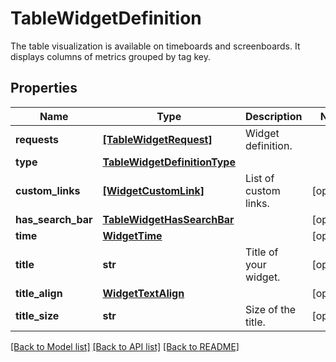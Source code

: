 # TableWidgetDefinition

The table visualization is available on timeboards and screenboards. It displays columns of metrics grouped by tag key.
## Properties
Name | Type | Description | Notes
------------ | ------------- | ------------- | -------------
**requests** | [**[TableWidgetRequest]**](TableWidgetRequest.md) | Widget definition. | 
**type** | [**TableWidgetDefinitionType**](TableWidgetDefinitionType.md) |  | 
**custom_links** | [**[WidgetCustomLink]**](WidgetCustomLink.md) | List of custom links. | [optional] 
**has_search_bar** | [**TableWidgetHasSearchBar**](TableWidgetHasSearchBar.md) |  | [optional] 
**time** | [**WidgetTime**](WidgetTime.md) |  | [optional] 
**title** | **str** | Title of your widget. | [optional] 
**title_align** | [**WidgetTextAlign**](WidgetTextAlign.md) |  | [optional] 
**title_size** | **str** | Size of the title. | [optional] 

[[Back to Model list]](README.md#documentation-for-models) [[Back to API list]](README.md#documentation-for-api-endpoints) [[Back to README]](README.md)



